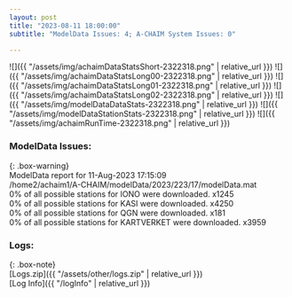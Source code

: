 ```yaml
---
layout: post
title: "2023-08-11 18:00:00"
subtitle: "ModelData Issues: 4; A-CHAIM System Issues: 0"

---
```


![]({{ "/assets/img/achaimDataStatsShort-2322318.png" | relative_url }})
![]({{ "/assets/img/achaimDataStatsLong00-2322318.png" | relative_url }})
![]({{ "/assets/img/achaimDataStatsLong01-2322318.png" | relative_url }})
![]({{ "/assets/img/achaimDataStatsLong02-2322318.png" | relative_url }})
![]({{ "/assets/img/modelDataDataStats-2322318.png" | relative_url }})
![]({{ "/assets/img/modelDataStationStats-2322318.png" | relative_url }})
![]({{ "/assets/img/achaimRunTime-2322318.png" | relative_url }})


### ModelData Issues:  
  
{: .box-warning}  
 ModelData report for 11-Aug-2023 17:15:09   
 /home2/achaim1/A-CHAIM/modelData/2023/223/17/modelData.mat   
 0% of all possible stations for IONO were downloaded. x1245   
 0% of all possible stations for KASI were downloaded. x4250   
 0% of all possible stations for QGN were downloaded. x181   
 0% of all possible stations for KARTVERKET were downloaded. x3959   
  


### Logs:  
  
{: .box-note}  
[Logs.zip]({{ "/assets/other/logs.zip" | relative_url }})  
[Log Info]({{ "/logInfo" | relative_url }})  
